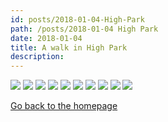 ```yaml
---
id: posts/2018-01-04-High-Park
path: /posts/2018-01-04 High Park
date: 2018-01-04
title: A walk in High Park
description:
---
```


![](/images/high-park/DSCF6519.jpg)
![](/images/high-park/DSCF6557.jpg)
![](/images/high-park/DSCF6561.jpg)
![](/images/high-park/DSCF6587-2.jpg)
![](/images/high-park/DSCF6632-2.jpg)
![](/images/high-park/DSCF6555.jpg)
![](/images/high-park/DSCF6559.jpg)
![](/images/high-park/DSCF6566.jpg)
![](/images/high-park/DSCF6598-2.jpg)
![](/images/high-park/DSCF6645-2.jpg)

[Go back to the homepage](/)
